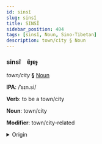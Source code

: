 ```yaml
---
id: sinsî
slug: sinsî
title: SINSÎ
sidebar_position: 404
tags: [sinsî, Noun, Sino-Tibetan]
description: town/city § Noun
---
```


### sinsî&emsp;<span kind="abugida">ɐ̃ȷɐɟ</span>

*town/city* **§** [Noun](../../tags/Noun)

**IPA**: /ˈsɪn.si/

**Verb**: to be a town/city

**Noun**: town/city

**Modifier**: town/city-related

<details>
    <summary>Origin</summary>
    Cantonese 城市 sing si /sɪŋsiː/<br/>
    <em>Sino-Tibetan Language Family</em>
</details>